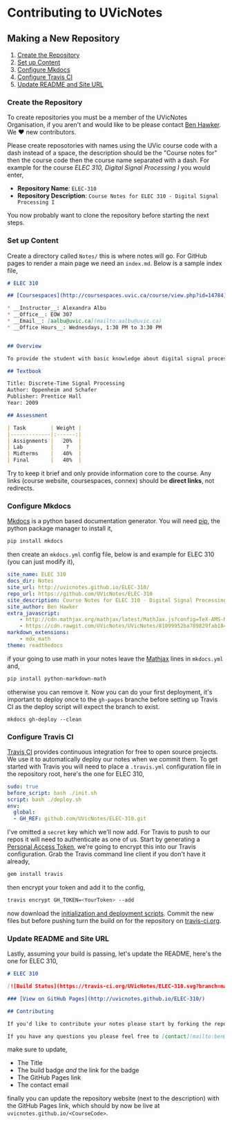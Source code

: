 # Contributing to UVicNotes

## Making a New Repository

1. [Create the Repository](#create-the-repository)
2. [Set up Content](#set-up-content)
3. [Configure Mkdocs](#configure-mkdocs)
4. [Configure Travis CI](#configure-travis-ci)
5. [Update README and Site URL](#update-readme-and-site-url)

### Create the Repository

To create repositories you must be a member of the UVicNotes Organisation, if you aren't and would like to be please contact [Ben Hawker](mailto:ben@hawker.me). We :heart: new contributors.

Please create reposotories with names using the UVic course code with a dash instead of a space, the description should be the "Course notes for" then the course code then the course name separated with a dash. For example for the course _ELEC 310, Digital Signal Processing I_ you would enter,

* __Repository Name__: `ELEC-310`
* __Repository Description__: `Course Notes for ELEC 310 - Digital Signal Processing I `

You now probably want to clone the repository before starting the next steps.

### Set up Content

Create a directory called `Notes/` this is where notes will go. For GitHub pages to render a main page we need an `index.md`. Below is a sample index file,

```markdown
# ELEC 310

## [Coursespaces](http://coursespaces.uvic.ca/course/view.php?id=14784)

* __Instructor__: Alexandra Albu
* __Office__: EOW 307
* __Email__: [aalbu@uvic.ca](mailto:aalbu@uvic.ca)
* __Office Hours__: Wednesdays, 1:30 PM to 3:30 PM


## Overview

To provide the student with basic knowledge about digital signal processing and the mathematic methods used within this field.

## Textbook

Title: Discrete-Time Signal Processing  
Author: Oppenheim and Schafer  
Publisher: Prentice Hall  
Year: 2009 

## Assessment

| Task        | Weight |
|-------------|:------:|
| Assignments |   20%  |
| Lab         |    ?   |
| Midterms    |   40%  |
| Final       |   40%  |
```

Try to keep it brief and only provide information core to the course. Any links (course website, coursespaces, connex) should be __direct links__, not redirects.

### Configure Mkdocs

[Mkdocs](http://www.mkdocs.org/) is a python based documentation generator. You will need [pip](https://pip.pypa.io/en/stable/installing/), the python package manager to install it,

```bash
pip install mkdocs
```

then create an `mkdocs.yml` config file, below is and example for ELEC 310 (you can just modify it),

```yaml
site_name: ELEC 310
docs_dir: Notes
site_url: http://uvicnotes.github.io/ELEC-310/
repo_url: https://github.com/UVicNotes/ELEC-310
site_description: Course Notes for ELEC 310 - Digital Signal Processing I
site_author: Ben Hawker
extra_javascript: 
    - http://cdn.mathjax.org/mathjax/latest/MathJax.js?config=TeX-AMS-MML_HTMLorMML
    - https://cdn.rawgit.com/UVicNotes/UVicNotes/81099952ba789829fab1840e5d26cb5a2bf62011/helpers/mathjax.js
markdown_extensions:
    - mdx_math
theme: readthedocs
```

if your going to use math in your notes leave the [Mathjax](https://www.mathjax.org/) lines in `mkdocs.yml` and,

```bash
pip install python-markdown-math
```

otherwise you can remove it. Now you can do your first deployment, it's important to deploy once to the `gh-pages` branche before setting up Travis CI as the deploy script will expect the branch to exist.

```
mkdocs gh-deploy --clean
```

### Configure Travis CI

[Travis CI](https://travis-ci.org/) provides continuous integration for free to open source projects. We use it to automatically deploy our notes when we commit them. To get started with Travis you will need to place a `.travis.yml` configuration file in the repository root, here's the one for ELEC 310,

```yaml
sudo: true
before_script: bash ./init.sh
script: bash ./deploy.sh
env:
  global:
  - GH_REF: github.com/UVicNotes/ELEC-310.git
```
 I've omitted a `secret` key which we'll now add. For Travis to push to our repos it will need to authenticate as one of us. Start by generating a [Personal Access Token](https://help.github.com/articles/creating-an-access-token-for-command-line-use/), we're going to encrypt this into our Travis configuration. Grab the Travis command line client if you don't have it already,
 
 ```bash
gem install travis
 ```
 
 then encrypt your token and add it to the config,
 
 ```bash
travis encrypt GH_TOKEN=<YourToken> --add
 ```
now download the [initialization and deployment scripts](https://gist.github.com/bitHero/a90fd974db47fd6554e2). Commit the new files but before pushing turn the build on for the repository on [travis-ci.org](https://travis-ci.org/).

### Update README and Site URL

Lastly, assuming your build is passing, let's update the README, here's the one for ELEC 310,

```markdown
# ELEC 310

[![Build Status](https://travis-ci.org/UVicNotes/ELEC-310.svg?branch=master)](https://travis-ci.org/UVicNotes/ELEC-310)

### [View on GitHub Pages](http://uvicnotes.github.io/ELEC-310/)

## Contributing

If you'd like to contribute your notes please start by forking the repository. Notes should be taken in [Markdown](https://daringfireball.net/projects/markdown/) and we support MathJax (basically LaTeX) for math. Notes should be clear and concise and should have build off of the master notes for that day.

If you have any questions you please feel free to [contact](mailto:ben@hawker.me) the repository maintainer.
```

make sure to update,

* The Title
* The build badge _and_ the link for the badge
* The GitHub Pages link
* The contact email

finally you can update the repository website (next to the description) with the GitHub Pages link, which should by now be live at `uvicnotes.github.io/<CourseCode>`.

